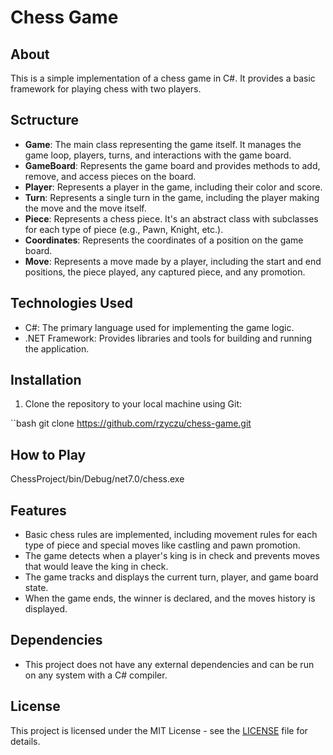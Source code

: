 # Chess Game

## About

This is a simple implementation of a chess game in C#. It provides a basic framework for playing chess with two players.

## Sctructure

- **Game**: The main class representing the game itself. It manages the game loop, players, turns, and interactions with the game board.
- **GameBoard**: Represents the game board and provides methods to add, remove, and access pieces on the board.
- **Player**: Represents a player in the game, including their color and score.
- **Turn**: Represents a single turn in the game, including the player making the move and the move itself.
- **Piece**: Represents a chess piece. It's an abstract class with subclasses for each type of piece (e.g., Pawn, Knight, etc.).
- **Coordinates**: Represents the coordinates of a position on the game board.
- **Move**: Represents a move made by a player, including the start and end positions, the piece played, any captured piece, and any promotion.

## Technologies Used

- C#: The primary language used for implementing the game logic.
- .NET Framework: Provides libraries and tools for building and running the application.



## Installation

1. Clone the repository to your local machine using Git:

``bash git clone https://github.com/rzyczu/chess-game.git

## How to Play

ChessProject/bin/Debug/net7.0/chess.exe

## Features

- Basic chess rules are implemented, including movement rules for each type of piece and special moves like castling and pawn promotion.
- The game detects when a player's king is in check and prevents moves that would leave the king in check.
- The game tracks and displays the current turn, player, and game board state.
- When the game ends, the winner is declared, and the moves history is displayed.

## Dependencies

- This project does not have any external dependencies and can be run on any system with a C# compiler.

## License

This project is licensed under the MIT License - see the [LICENSE](LICENSE) file for details.
